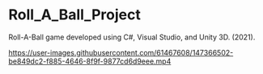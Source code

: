 # Roll_A_Ball_Project
 Roll-A-Ball game developed using C#, Visual Studio, and Unity 3D. (2021).

https://user-images.githubusercontent.com/61467608/147366502-be849dc2-f885-4646-8f9f-9877cd6d9eee.mp4

